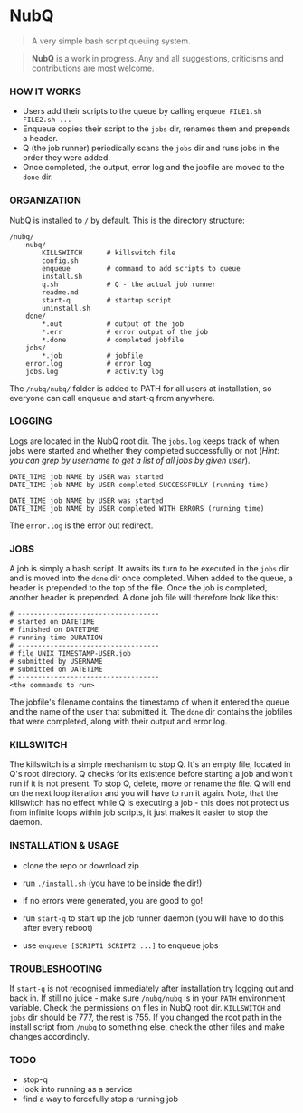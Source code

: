 # NubQ
> A very simple bash script queuing system.

> **NubQ** is a work in progress. Any and all suggestions, criticisms and contributions are most welcome. 

### HOW IT WORKS
* Users add their scripts to the queue by calling `enqueue FILE1.sh FILE2.sh ...`
* Enqueue copies their script to the `jobs` dir, renames them and prepends a header.
* Q (the job runner) periodically scans the `jobs` dir and runs jobs in the order they were added. 
* Once completed, the output, error log and the jobfile are moved to the `done` dir.

### ORGANIZATION
NubQ is installed to `/` by default. This is the directory structure:

```
/nubq/
	nubq/
		KILLSWITCH 		# killswitch file
		config.sh
		enqueue			# command to add scripts to queue
		install.sh
		q.sh			# Q - the actual job runner
		readme.md
		start-q			# startup script
		uninstall.sh
	done/
		*.out 			# output of the job 
		*.err 			# error output of the job
		*.done 			# completed jobfile
	jobs/
		*.job 			# jobfile
	error.log 			# error log
	jobs.log 			# activity log
```
The `/nubq/nubq/` folder is added to PATH for all users at installation, so everyone can call enqueue and start-q from anywhere.

### LOGGING
Logs are located in the NubQ root dir. The `jobs.log` keeps track of when jobs were started and whether they completed successfully or not (*Hint: you can grep by username to get a list of all jobs by given user*). 
```
DATE_TIME job NAME by USER was started
DATE_TIME job NAME by USER completed SUCCESSFULLY (running time)

DATE_TIME job NAME by USER was started
DATE_TIME job NAME by USER completed WITH ERRORS (running time)
```
The `error.log` is the error out redirect.

### JOBS
A job is simply a bash script. It awaits its turn to be executed in the `jobs` dir and is moved into the `done` dir once completed. 
When added to the queue, a header is prepended to the top of the file. Once the job is completed, another header is prepended. A done job file will therefore look like this: 

```
# -----------------------------------
# started on DATETIME
# finished on DATETIME
# running time DURATION
# -----------------------------------
# file UNIX_TIMESTAMP-USER.job
# submitted by USERNAME
# submitted on DATETIME
# -----------------------------------
<the commands to run>
```

The jobfile's filename contains the timestamp of when it entered the queue and the name of the user that submitted it.
The `done` dir contains the jobfiles that were completed, along with their output and error log.

### KILLSWITCH
The killswitch is a simple mechanism to stop Q. It's an empty file, located in Q's root directory. Q checks for its existence before starting a job and won't run if it is not present. To stop Q, delete, move or rename the file. Q will end on the next loop iteration and you will have to run it again. 
Note, that the killswitch has no effect while Q is executing a job - this does not protect us from infinite loops within job scripts, it just makes it easier to stop the daemon.

### INSTALLATION & USAGE
* clone the repo or download zip
* run `./install.sh` (you have to be inside the dir!)
* if no errors were generated, you are good to go!

* run `start-q` to start up the job runner daemon (you will have to do this after every reboot)
* use `enqueue [SCRIPT1 SCRIPT2 ...]` to enqueue jobs

### TROUBLESHOOTING
If `start-q` is not recognised immediately after installation try logging out and back in.
If still no juice - make sure `/nubq/nubq` is in your `PATH` environment variable.
Check the permissions on files in NubQ root dir. `KILLSWITCH` and `jobs` dir should be 777, the rest is 755. 
If you changed the root path in the install script from `/nubq` to something else, check the other files and make changes accordingly.

### TODO
* stop-q
* look into running as a service
* find a way to forcefully stop a running job
